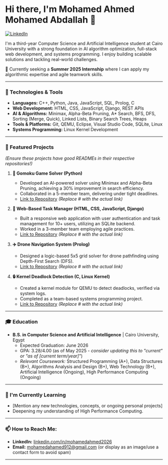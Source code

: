 # Hi there, I'm Mohamed Ahmed Mohamed Abdallah 👋

<a href="https://linkedin.com/in/mohamedahmed2026"><img src="https://img.shields.io/badge/LinkedIn-0077B5?style=for-the-badge&logo=linkedin&logoColor=white" alt="LinkedIn"></a>
<!-- You can add an email badge if you like, but be mindful of spam -->
<!-- <a href="mailto:mohamedahamed912@gmail.com"><img src="https://img.shields.io/badge/Gmail-D14836?style=for-the-badge&logo=gmail&logoColor=white" alt="Gmail"></a> -->

I'm a third-year Computer Science and Artificial Intelligence student at Cairo University with a strong foundation in AI algorithm optimization, full-stack web development, and systems programming. I enjoy building scalable solutions and tackling real-world challenges.

🚀 Currently seeking a **Summer 2025 Internship** where I can apply my algorithmic expertise and agile teamwork skills.

---

### 🔧 Technologies & Tools

*   **Languages:** C++, Python, Java, JavaScript, SQL, Prolog, C
*   **Web Development:** HTML, CSS, JavaScript, Django, REST APIs
*   **AI & Algorithms:** Minimax, Alpha-Beta Pruning, A* Search, BFS, DFS, Sorting (Merge, Quick), Linked Lists, Binary Search Trees, Heaps
*   **Tools & Platforms:** Git, QEMU, Eclipse, Visual Studio Code, SQLite, Linux
*   **Systems Programming:** Linux Kernel Development

---

### 🌟 Featured Projects

*(Ensure these projects have good READMEs in their respective repositories!)*

1.  **🤖 Gomoku Game Solver (Python)**
    *   Developed an AI-powered solver using Minimax and Alpha-Beta Pruning, achieving a 30% improvement in search efficiency.
    *   Collaborated in a 5-member team, delivering under tight deadlines.
    *   [Link to Repository](#) *(Replace # with the actual link)*

2.  **📝 Web-Based Task Manager (HTML, CSS, JavaScript, Django)**
    *   Built a responsive web application with user authentication and task management for 10+ users, utilizing an SQLite backend.
    *   Worked in a 3-member team employing agile practices.
    *   [Link to Repository](#) *(Replace # with the actual link)*

3.  **✈️ Drone Navigation System (Prolog)**
    *   Designed a logic-based 5x5 grid solver for drone pathfinding using Depth-First Search (DFS).
    *   [Link to Repository](#) *(Replace # with the actual link)*

4.  **🔒 Kernel Deadlock Detection (C, Linux Kernel)**
    *   Created a kernel module for QEMU to detect deadlocks, verified via system logs.
    *   Completed as a team-based systems programming project.
    *   [Link to Repository](#) *(Replace # with the actual link)*

---

### 🎓 Education

*   **B.S. in Computer Science and Artificial Intelligence** | Cairo University, Egypt
    *   Expected Graduation: June 2026
    *   GPA: 3.28/4.00 (as of May 2025 - *consider updating this to "current" or "as of [current term/year]"*)
    *   *Relevant Coursework:* Structured Programming (A+), Data Structures (B+), Algorithms Analysis and Design (B+), Web Technology (B+), Artificial Intelligence (Ongoing), High Performance Computing (Ongoing)

---

### 🌱 I'm Currently Learning

*   [Mention any new technologies, concepts, or ongoing personal projects]
*   Deepening my understanding of High Performance Computing.

---

### 📫 How to Reach Me:

*   **LinkedIn:** [linkedin.com/in/mohamedahmed2026](https://linkedin.com/in/mohamedahmed2026)
*   **Email:** mohamedahamed912@gmail.com (or display as an image/use a contact form to avoid spam)

---

<!-- Optional: GitHub Stats (e.g., using anuraghazra/github-readme-stats) -->
<!--
[![Mohamed's GitHub stats](https://github-readme-stats.vercel.app/api?username=mohamed-ahamed-mohamed-2026&show_icons=true&theme=radical)](https://github.com/anuraghazra/github-readme-stats)
[![Top Langs](https://github-readme-stats.vercel.app/api/top-langs/?username=mohamed-ahamed-mohamed-2026&layout=compact&theme=radical)](https://github.com/anuraghazra/github-readme-stats)
-->
